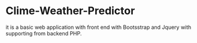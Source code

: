 # Clime-Weather-Predictor
it is a basic web application with front end with Bootsstrap and Jquery with supporting from backend PHP. 

